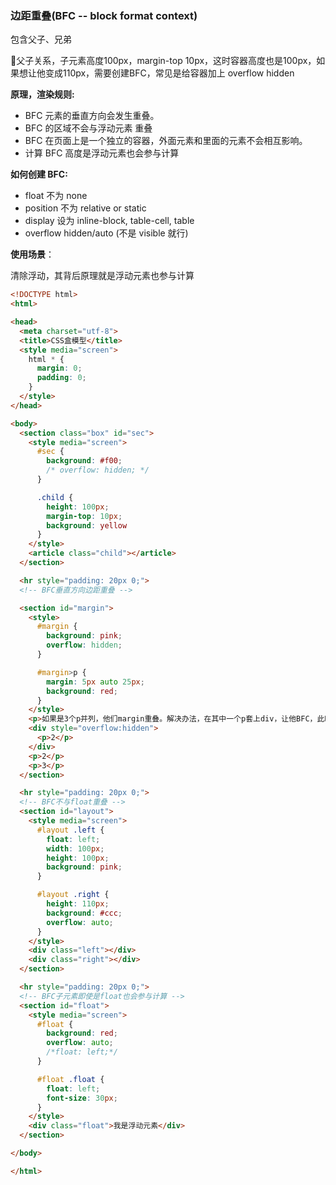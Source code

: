 ### 边距重叠(BFC -- block format context)

包含父子、兄弟

父子关系，子元素高度100px，margin-top 10px，这时容器高度也是100px，如果想让他变成110px，需要创建BFC，常见是给容器加上 overflow hidden

**原理，渲染规则:**

* BFC 元素的垂直方向会发生重叠。
* BFC 的区域不会与浮动元素 重叠
* BFC 在页面上是一个独立的容器，外面元素和里面的元素不会相互影响。
* 计算 BFC 高度是浮动元素也会参与计算

**如何创建 BFC:**

* float 不为 none
* position 不为 relative or static
* display 设为 inline-block, table-cell, table
* overflow hidden/auto (不是 visible 就行)

**使用场景**：

清除浮动，其背后原理就是浮动元素也参与计算

```html
<!DOCTYPE html>
<html>

<head>
  <meta charset="utf-8">
  <title>CSS盒模型</title>
  <style media="screen">
    html * {
      margin: 0;
      padding: 0;
    }
  </style>
</head>

<body>
  <section class="box" id="sec">
    <style media="screen">
      #sec {
        background: #f00;
        /* overflow: hidden; */
      }

      .child {
        height: 100px;
        margin-top: 10px;
        background: yellow
      }
    </style>
    <article class="child"></article>
  </section>

  <hr style="padding: 20px 0;">
  <!-- BFC垂直方向边距重叠 -->

  <section id="margin">
    <style>
      #margin {
        background: pink;
        overflow: hidden;
      }

      #margin>p {
        margin: 5px auto 25px;
        background: red;
      }
    </style>
    <p>如果是3个p并列，他们margin重叠。解决办法，在其中一个p套上div，让他BFC，此时margin会相加 </p>
    <div style="overflow:hidden">
      <p>2</p>
    </div>
    <p>2</p>
    <p>3</p>
  </section>

  <hr style="padding: 20px 0;">
  <!-- BFC不与float重叠 -->
  <section id="layout">
    <style media="screen">
      #layout .left {
        float: left;
        width: 100px;
        height: 100px;
        background: pink;
      }

      #layout .right {
        height: 110px;
        background: #ccc;
        overflow: auto;
      }
    </style>
    <div class="left"></div>
    <div class="right"></div>
  </section>

  <hr style="padding: 20px 0;">
  <!-- BFC子元素即使是float也会参与计算 -->
  <section id="float">
    <style media="screen">
      #float {
        background: red;
        overflow: auto;
        /*float: left;*/
      }

      #float .float {
        float: left;
        font-size: 30px;
      }
    </style>
    <div class="float">我是浮动元素</div>
  </section>

</body>

</html>
```